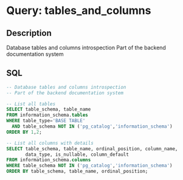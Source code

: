 ﻿# Query: tables_and_columns

## Description
Database tables and columns introspection
Part of the backend documentation system

## SQL
```sql
-- Database tables and columns introspection
-- Part of the backend documentation system

-- List all tables
SELECT table_schema, table_name
FROM information_schema.tables
WHERE table_type='BASE TABLE'
  AND table_schema NOT IN ('pg_catalog','information_schema')
ORDER BY 1,2;

-- List all columns with details
SELECT table_schema, table_name, ordinal_position, column_name,
       data_type, is_nullable, column_default
FROM information_schema.columns
WHERE table_schema NOT IN ('pg_catalog','information_schema')
ORDER BY table_schema, table_name, ordinal_position;

```
